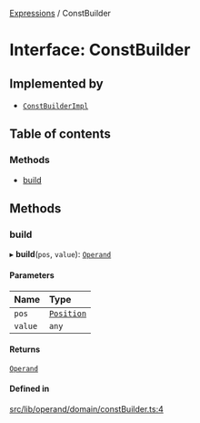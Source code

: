 [Expressions](../README.md) / ConstBuilder

# Interface: ConstBuilder

## Implemented by

- [`ConstBuilderImpl`](../classes/ConstBuilderImpl.md)

## Table of contents

### Methods

- [build](ConstBuilder.md#build)

## Methods

### build

▸ **build**(`pos`, `value`): [`Operand`](../classes/Operand.md)

#### Parameters

| Name | Type |
| :------ | :------ |
| `pos` | [`Position`](../classes/Position.md) |
| `value` | `any` |

#### Returns

[`Operand`](../classes/Operand.md)

#### Defined in

[src/lib/operand/domain/constBuilder.ts:4](https://github.com/FlavioLionelRita/3xpr/blob/370020b/src/lib/operand/domain/constBuilder.ts#L4)
